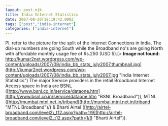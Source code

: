 ```yaml
---
layout: post.njk
title: India Internet Statistics
date: 2007-08-26T18:19:42.000Z
tags: ["post","india-internet"]
categories: ["india-internet"]
---
```


Pl. refer to the picture for the split of the Internet Connections in India. The dial-up numbers are going South while the Broadband no's are going North with affordable monthly usage fee of Rs.250 (USD 5).[> **Image not found:** http://kumar2net.wordpress.com/wp-content/uploads/2007/08/india_bb_stats_july2007.thumbnail.jpg](http://kumar2net.wordpress.com/wp-content/uploads/2007/08/india_bb_stats_july2007.jpg "India Internet Statistics") The major Service providers in the retail Broadband Internet Access space in India are BSNL ([http://www.bsnl.co.in/service/dataone.htm](http://www.bsnl.co.in/service/dataone.htm "BSNL Broadband")), MTNL ([http://mumbai.mtnl.net.in/triband](http://mumbai.mtnl.net.in/triband "MTNL Broadband")/) & Bharti Airtel ([http://airtel-broadband.com/level2\_t12.aspx?path=1/9](http://airtel-broadband.com/level2_t12.aspx?path=1/9 "Bharti Airtel")).